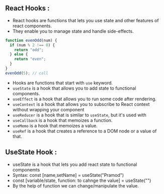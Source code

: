 ## React Hooks :

- React hooks are functions that lets you use state and other features of react components.
- They enable you to manage state and handle side-effects.

```js
function evenOdd(num) {
  if (num % 2 !== 0) {
    return "odd";
  } else {
    return "even";
  }
}
evenOdd(5); // call
```

- Hooks are functions that start with `use` keyword.
- `useState` is a hook that allows you to add state to functional components.
- `useEffect` is a hook that allows you to run some code after rendering.
- `useContext` is a hook that allows you to subscribe to React context without wrapping your component
- `useReducer` is a hook that is similar to `useState`, but it's used with
- `useCallback` is a hook that memoizes a function.
- `useMemo` is a hook that memoizes a value.
- `useRef` is a hook that creates a reference to a DOM node or a value of that.

## UseState Hook :

- useState is a hook that lets you add react state to functional componemts
- Syntax: const [name,setName] = useState("Pramod")
- const [variable/state, function: to cahnge the value] = useState("")
- By the help of function we can change/manipulate the value.